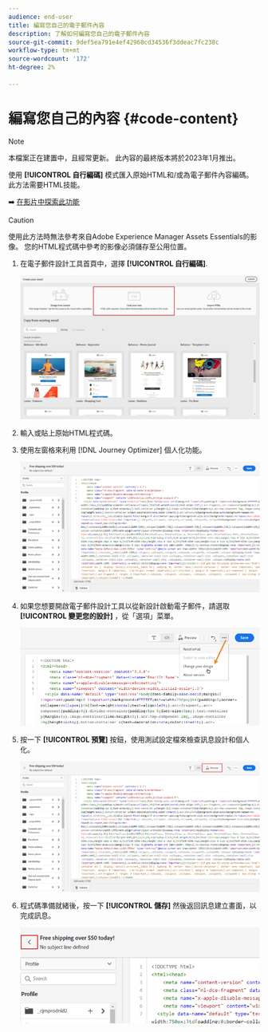 ```yaml
---
audience: end-user
title: 編寫您自己的電子郵件內容
description: 了解如何編寫您自己的電子郵件內容
source-git-commit: 9def5ea791e4ef42968cd34536f3ddeac7fc238c
workflow-type: tm+mt
source-wordcount: '172'
ht-degree: 2%

---
```



# 編寫您自己的內容 {#code-content}

>[!NOTE]
>
>本檔案正在建置中，且經常更新。 此內容的最終版本將於2023年1月推出。

使用 **[!UICONTROL 自行編碼]** 模式匯入原始HTML和/或為電子郵件內容編碼。 此方法需要HTML技能。

➡️ [在影片中探索此功能](#video)

>[!CAUTION]
>
> 使用此方法時無法參考來自Adobe Experience Manager Assets Essentials的影像。 您的HTML程式碼中參考的影像必須儲存至公用位置。

1. 在電子郵件設計工具首頁中，選擇 **[!UICONTROL 自行編碼]**.

   ![](assets/code-your-own.png)

1. 輸入或貼上原始HTML程式碼。

1. 使用左窗格來利用 [!DNL Journey Optimizer] 個人化功能。

   ![](assets/code-editor.png)

1. 如果您想要開啟電子郵件設計工具以從新設計啟動電子郵件，請選取 **[!UICONTROL 變更您的設計]** ，從「選項」菜單。

   ![](assets/code-editor-change-design.png)

1. 按一下 **[!UICONTROL 預覽]** 按鈕，使用測試設定檔來檢查訊息設計和個人化。

   ![](assets/code-editor-preview.png)

1. 程式碼準備就緒後，按一下 **[!UICONTROL 儲存]** 然後返回訊息建立畫面，以完成訊息。

   ![](assets/code-editor-save.png)
